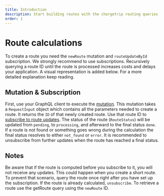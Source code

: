 ```yaml
---
title: Introduction
description: Start building routes with the chargetrip routing queries, mutations and subscriptions.
order: 1
---
```


# Route calculations
To create a route you need the `newRoute` mutation and `routeUpdateById` subscription. We strongly recommend to use subscriptions. Recursively querying a route ID until the route is processed increases costs and delays your application. A visual representation is added below. For a more detailed explanation keep reading.

<c-image alt="Authorization image" src="route-mutation.png" max-width="lg"></c-image>

## Mutation & Subscription
First, use your GraphQL client to execute the [mutation](). This mutation takes a `RequestInput` object which contains all the parameters needed to create a route. It returns the `ID` of that newly created route. Use that route ID to [subscribe to route updates](). The status of the route (`RouteStatus`) will be updated from `pending`, to `processing`, and afterward to the final status `done`. If a route is not found or something goes wrong during the calculation the final status resolves to either `not_found` or `error`. It is recommended to unsubscribe from further updates when the route has reached a final status. 

## Notes
Be aware that if the route is computed before you subscribe to it, you will not receive any updates. This could happen when you create a short route. To prevent that scenario, query the route once right after you have set up the subscription. If the route is already calculated, `unsubscribe`. To retrieve a route use the getRoute query using the `newRoute` ID.

<right-aside>

<examples title="Clone an example">
    <!-- Routes -->
    <example 
        href="https://chargetrip.github.io/examples/route/" 
        img="route-example.png" 
        title="Build a route" 
        description="Query and mutate route information and plot it on a map" 
        category="Routes">
    </example>
    <example 
        href="https://chargetrip.github.io/examples/elevation-plot/" 
        img="elevation-example.png" 
        title="Elevation Plot" 
        description="Grab the elevation profile from a route and plot it on a graph" 
        category="Routes">
    </example>
    <example 
        href="https://chargetrip.github.io/examples/alternative-routes/" 
        img="alternative-routes-example.png" 
        title="Alternative routes" 
        description="Query and render alternative routes" 
        category="Routes">
    </example>
</examples>

</right-aside>
